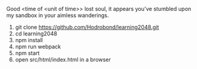 Good \<time of \<unit of time\>\> lost soul, it appears you've stumbled upon my sandbox in your aimless wanderings.

1. git clone https://github.com/Hodrobond/learning2048.git
2. cd learning2048
3. npm install
4. npm run webpack
5. npm start
6. open src/html/index.html in a browser
